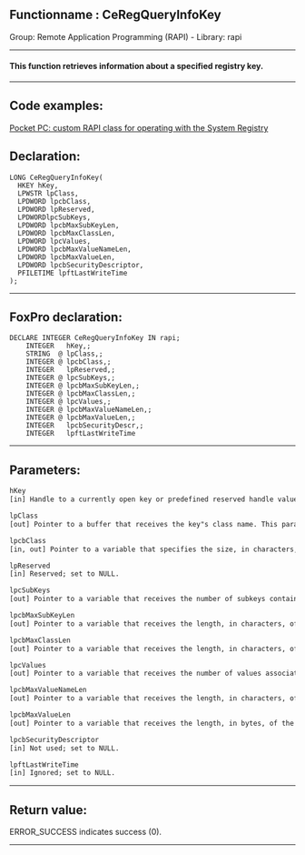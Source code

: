 <link rel="stylesheet" type="text/css" href="../../css/win32api.css">  
<link rel="stylesheet" href="https://cdnjs.cloudflare.com/ajax/libs/font-awesome/4.7.0/css/font-awesome.min.css">

## Functionname : CeRegQueryInfoKey
Group: Remote Application Programming (RAPI) - Library: rapi    
***  


#### This function retrieves information about a specified registry key.
***  


## Code examples:
[Pocket PC: custom RAPI class for operating with the System Registry](../../samples/sample_441.md)  

## Declaration:
```foxpro  
LONG CeRegQueryInfoKey(
  HKEY hKey,
  LPWSTR lpClass,
  LPDWORD lpcbClass,
  LPDWORD lpReserved,
  LPDWORDlpcSubKeys,
  LPDWORD lpcbMaxSubKeyLen,
  LPDWORD lpcbMaxClassLen,
  LPDWORD lpcValues,
  LPDWORD lpcbMaxValueNameLen,
  LPDWORD lpcbMaxValueLen,
  LPDWORD lpcbSecurityDescriptor,
  PFILETIME lpftLastWriteTime
);  
```  
***  


## FoxPro declaration:
```foxpro  
DECLARE INTEGER CeRegQueryInfoKey IN rapi;
	INTEGER   hKey,;
	STRING  @ lpClass,;
	INTEGER @ lpcbClass,;
	INTEGER   lpReserved,;
	INTEGER @ lpcSubKeys,;
	INTEGER @ lpcbMaxSubKeyLen,;
	INTEGER @ lpcbMaxClassLen,;
	INTEGER @ lpcValues,;
	INTEGER @ lpcbMaxValueNameLen,;
	INTEGER @ lpcbMaxValueLen,;
	INTEGER   lpcbSecurityDescr,;
	INTEGER   lpftLastWriteTime  
```  
***  


## Parameters:
```txt  
hKey
[in] Handle to a currently open key or predefined reserved handle value.

lpClass
[out] Pointer to a buffer that receives the key"s class name. This parameter can be NULL.

lpcbClass
[in, out] Pointer to a variable that specifies the size, in characters, of the buffer pointed to by the lpClass parameter.

lpReserved
[in] Reserved; set to NULL.

lpcSubKeys
[out] Pointer to a variable that receives the number of subkeys contained by the specified key. This parameter can be NULL.

lpcbMaxSubKeyLen
[out] Pointer to a variable that receives the length, in characters, of the key"s subkey with the longest name.

lpcbMaxClassLen
[out] Pointer to a variable that receives the length, in characters, of the longest string specifying a subkey class.

lpcValues
[out] Pointer to a variable that receives the number of values associated with the key. This parameter can be NULL.

lpcbMaxValueNameLen
[out] Pointer to a variable that receives the length, in characters, of the key"s longest value name.

lpcbMaxValueLen
[out] Pointer to a variable that receives the length, in bytes, of the longest data component among the values of the key. This parameter can be NULL.

lpcbSecurityDescriptor
[in] Not used; set to NULL.

lpftLastWriteTime
[in] Ignored; set to NULL.  
```  
***  


## Return value:
ERROR_SUCCESS indicates success (0).  
***  

